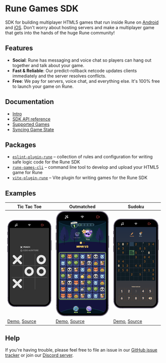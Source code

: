 # Rune Games SDK

SDK for building multiplayer HTML5 games that run inside Rune on [Android](https://play.google.com/store/apps/details?id=ai.rune.tincan) and [iOS](https://apps.apple.com/app/rune-games-and-voice-chat/id1450358364). Don't worry about hosting servers and make a multiplayer game that gets into the hands of the huge Rune community!

## Features

- **Social**: Rune has messaging and voice chat so players can hang out together and talk about your game.
- **Fast & Reliable**: Our predict-rollback netcode updates clients immediately and the server resolves conflicts.
- **Free**: We pay for servers, voice chat, and everything else. It's 100% free to launch your game on Rune.

## Documentation

- [Intro](https://developers.rune.ai/docs/multiplayer/intro)
- [SDK API reference](https://developers.rune.ai/docs/multiplayer/api-reference)
- [Supported Games](https://developers.rune.ai/docs/multiplayer/supported-games)
- [Syncing Game State](https://developers.rune.ai/docs/multiplayer/syncing-game-state)

## Packages

- [`eslint-plugin-rune`](https://github.com/rune/rune-games-sdk/tree/staging/packages/eslint-plugin-rune) – collection of rules and configuration for writing safe logic code for the Rune SDK
- [`rune-games-cli`](https://github.com/rune/rune-games-sdk/tree/staging/packages/rune-games-cli) – command line tool to develop and upload your HTML5 game for Rune
- [`vite-plugin-rune`](https://github.com/rune/rune-games-sdk/tree/staging/packages/vite-plugin-rune) – Vite plugin for writing games for the Rune SDK

## Examples

| Tic Tac Toe                                                                                                                                                | Outmatched                                                                                                                                             | Sudoku                                                                                                                                              |
|------------------------------------------------------------------------------------------------------------------------------------------------------------|--------------------------------------------------------------------------------------------------------------------------------------------------------|-----------------------------------------------------------------------------------------------------------------------------------------------------|
| [<img src="docs/static/img/multiplayer-games/tic-tac-toe.png" width=500>](https://developers.rune.ai/examples/tic-tac-toe/)                                | [<img src="docs/static/img/multiplayer-games/outmatched.png" width=500>](https://developers.rune.ai/examples/outmatched/)                              | [<img src="docs/static/img/multiplayer-games/sudoku.png" width=500>](https://developers.rune.ai/examples/sudoku/)                              |
| [Demo]((https://developers.rune.ai/examples/tic-tac-toe/)), [Source](https://github.com/rune/rune-games-sdk/tree/staging/multiplayer/examples/tic-tac-toe) | [Demo](https://developers.rune.ai/examples/outmatched/), [Source](https://github.com/rune/rune-games-sdk/tree/staging/multiplayer/examples/outmatched) | [Demo](https://developers.rune.ai/examples/tic-tac-toe/), [Source](https://github.com/rune/rune-games-sdk/tree/staging/multiplayer/examples/sudoku) |

## Help

If you're having trouble, please feel free to file an issue in our [GitHub issue tracker](https://github.com/rune/rune-games-sdk/issues) or join our [Discord server](https://discord.gg/rune-devs).
